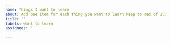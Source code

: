 ```yaml
---
name: Things I want to learn
about: Add one item for each thing you want to learn keep to max of 255 characters
title: ''
labels: want to learn
assignees: ''

---
```



